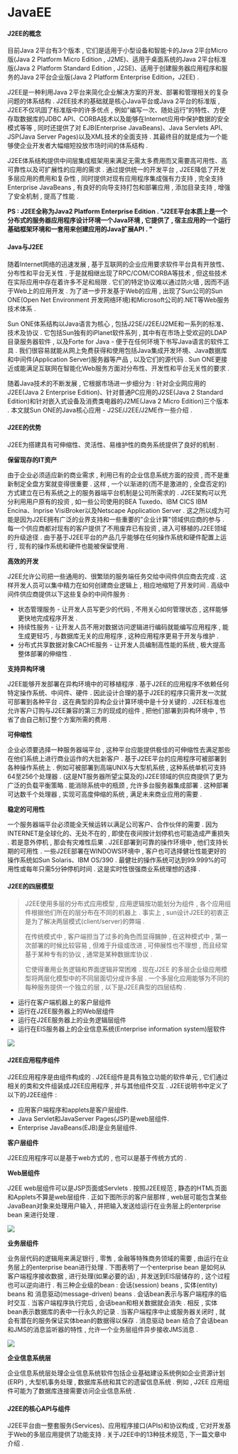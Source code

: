 # JavaEE

#### J2EE的概念

目前Java 2平台有3个版本 , 它们是适用于小型设备和智能卡的Java 2平台Micro版\(Java 2 Platform Micro Edition , J2ME\)、适用于桌面系统的Java 2平台标准版\(Java 2 Platform Standard Edition , J2SE\)、适用于创建服务器应用程序和服务的Java 2平台企业版\(Java 2 Platform Enterprise Edition，J2EE\) .

J2EE是一种利用Java 2平台来简化企业解决方案的开发、部署和管理相关的复杂问题的体系结构 . J2EE技术的基础就是核心Java平台或Java 2平台的标准版 , J2EE不仅巩固了标准版中的许多优点 , 例如”编写一次、随处运行”的特性、方便存取数据库的JDBC API、CORBA技术以及能够在Internet应用中保护数据的安全模式等等 , 同时还提供了对 EJB\(Enterprise JavaBeans\)、Java Servlets API、JSP\(Java Server Pages\)以及XML技术的全面支持 . 其最终目的就是成为一个能够使企业开发者大幅缩短投放市场时间的体系结构 .

J2EE体系结构提供中间层集成框架用来满足无需太多费用而又需要高可用性、高可靠性以及可扩展性的应用的需求 . 通过提供统一的开发平台 , J2EE降低了开发多层应用的费用和复杂性 , 同时提供对现有应用程序集成强有力支持 , 完全支持Enterprise JavaBeans , 有良好的向导支持打包和部署应用 , 添加目录支持 , 增强了安全机制 , 提高了性能 .

**PS : J2EE全称为Java2 Platform Enterprise Edition . "J2EE平台本质上是一个分布式的服务器应用程序设计环境一个Java环境 , 它提供了 , 宿主应用的一个运行基础框架环境和一套用来创建应用的Java扩展API . "**

#### Java与J2EE

随着Internet网络的迅速发展 , 基于互联网的企业应用要求软件平台具有开放性、分布性和平台无关性 . 于是就相继出现了RPC/COM/CORBA等技术 , 但这些技术在实际应用中存在着许多不足和局限 . 它们的特定协议难以通过防火墙 , 因而不适于Web上的应用开发 . 为了进一步开发基于Web的应用 , 出现了Sun公司的Sun ONE\(Open Net Environment 开发网络环境\)和Microsoft公司的.NET等Web服务技术体系 .

Sun ONE体系结构以Java语言为核心 , 包括J2SE/J2EE/J2ME和一系列的标准、技术及协议 . 它包括Sun独有的iPlanet软件系列 , 其中有在市场上受欢迎的LDAP目录服务器软件 , 以及Forte for Java - 便于在任何环境下书写Java语言的软件工具 . 我们很容易就能从网上免费获得和使用包括Java集成开发环境、Java数据库和中间件\(Application Server\)服务器等产品 , 以及它们的源代码 . Sun ONE更接近或能满足互联网在智能化Web服务方面对分布性、开发性和平台无关性的要求 .

随着Java技术的不断发展 , 它根据市场进一步细分为 : 针对企业网应用的J2EE\(Java 2 Enterprise Edition\)、针对普通PC应用的J2SE\(Java 2 Standard Edition\)和针对嵌入式设备及消费类电器的J2ME\(Java 2 Micro Edition\)三个版本 . 本文就Sun ONE的Java核心应用 - J2SE/J2EE/J2ME作一些介绍 .

#### J2EE的优势

J2EE为搭建具有可伸缩性、灵活性、易维护性的商务系统提供了良好的机制 .

**保留现存的IT资产**

由于企业必须适应新的商业需求 , 利用已有的企业信息系统方面的投资 , 而不是重新制定全盘方案就变得很重要 . 这样 , 一个以渐进的\(而不是激进的 , 全盘否定的\)方式建立在已有系统之上的服务器端平台机制是公司所需求的 . J2EE架构可以充分利用用户原有的投资 , 如一些公司使用的BEA Tuxedo、IBM CICS IBM Encina、Inprise VisiBroker以及Netscape Application Server . 这之所以成为可能是因为J2EE拥有广泛的业界支持和一些重要的"企业计算"领域供应商的参与 . 每一个供应商都对现有的客户提供了不用废弃已有投资 , 进入可移植的J2EE领域的升级途径 . 由于基于J2EE平台的产品几乎能够在任何操作系统和硬件配置上运行 , 现有的操作系统和硬件也能被保留使用 .

**高效的开发**

J2EE允许公司把一些通用的、很繁琐的服务端任务交给中间件供应商去完成 . 这样开发人员可以集中精力在如何创建商业逻辑上 , 相应地缩短了开发时间 . 高级中间件供应商提供以下这些复杂的中间件服务 :

* 状态管理服务 - 让开发人员写更少的代码 , 不用关心如何管理状态 , 这样能够更快地完成程序开发 . 
* 持续性服务 - 让开发人员不用对数据访问逻辑进行编码就能编写应用程序 , 能生成更轻巧 , 与数据库无关的应用程序 , 这种应用程序更易于开发与维护 . 
* 分布式共享数据对象CACHE服务 - 让开发人员编制高性能的系统 , 极大提高整体部署的伸缩性 . 

**支持异构环境**

J2EE能够开发部署在异构环境中的可移植程序 . 基于J2EE的应用程序不依赖任何特定操作系统、中间件、硬件 . 因此设计合理的基于J2EE的程序只需开发一次就可部署到各种平台 . 这在典型的异构企业计算环境中是十分关键的 . J2EE标准也允许客户订购与J2EE兼容的第三方的现成的组件 , 把他们部署到异构环境中 , 节省了由自己制订整个方案所需的费用 .

**可伸缩性**

企业必须要选择一种服务器端平台 , 这种平台应能提供极佳的可伸缩性去满足那些在他们系统上进行商业运作的大批新客户 . 基于J2EE平台的应用程序可被部署到各种操作系统上 . 例如可被部署到高端UNIX与大型机系统 , 这种系统单机可支持64至256个处理器 . \(这是NT服务器所望尘莫及的\)J2EE领域的供应商提供了更为广泛的负载平衡策略 . 能消除系统中的瓶颈 , 允许多台服务器集成部署 . 这种部署可达数千个处理器 , 实现可高度伸缩的系统 , 满足未来商业应用的需要 .

**稳定的可用性**

一个服务器端平台必须能全天候运转以满足公司客户、合作伙伴的需要 . 因为INTERNET是全球化的、无处不在的 , 即使在夜间按计划停机也可能造成严重损失 . 若是意外停机 , 那会有灾难性后果 . J2EE部署到可靠的操作环境中 , 他们支持长期的可用性 . 一些J2EE部署在WINDOWS环境中 , 客户也可选择健壮性能更好的操作系统如Sun Solaris、IBM OS/390 . 最健壮的操作系统可达到99.999%的可用性或每年只需5分钟停机时间 . 这是实时性很强商业系统理想的选择 .

#### J2EE的四层模型

> J2EE使用多层的分布式应用模型 , 应用逻辑按功能划分为组件 , 各个应用组件根据他们所在的层分布在不同的机器上 . 事实上 , sun设计J2EE的初衷正是为了解决两层模式\(client/server\)的弊端 .
>
> 在传统模式中 , 客户端担当了过多的角色而显得臃肿 , 在这种模式中 , 第一次部署的时候比较容易 , 但难于升级或改进 , 可伸展性也不理想 , 而且经常基于某种专有的协议 , 通常是某种数据库协议 .
>
> 它使得重用业务逻辑和界面逻辑非常困难 . 现在J2EE 的多层企业级应用模型将两层化模型中的不同层面切分成许多层 . 一个多层化应用能够为不同的每种服务提供一个独立的层 , 以下是J2EE典型的四层结构 .

* 运行在客户端机器上的客户层组件
* 运行在J2EE服务器上的Web层组件
* 运行在J2EE服务器上的业务逻辑层组件
* 运行在EIS服务器上的企业信息系统\(Enterprise information system\)层软件

![](/assets/sicengmoxing.png)

#### J2EE应用程序组件

J2EE应用程序是由组件构成的 . J2EE组件是具有独立功能的软件单元 , 它们通过相关的类和文件组装成J2EE应用程序 , 并与其他组件交互 . J2EE说明书中定义了以下的J2EE组件 :

* 应用客户端程序和applets是客户层组件.
* Java Servlet和JavaServer Pages\(JSP\)是web层组件.
* Enterprise JavaBeans\(EJB\)是业务层组件.

**客户层组件**

J2EE应用程序可以是基于web方式的 , 也可以是基于传统方式的 .

**Web层组件**

J2EE web层组件可以是JSP页面或Servlets . 按照J2EE规范 , 静态的HTML页面和Applets不算是web层组件 . 正如下图所示的客户层那样 , web层可能包含某些JavaBean对象来处理用户输入 , 并把输入发送给运行在业务层上的enterprise bean 来进行处理 .

![](/assets/webceng.png)

**业务层组件**

业务层代码的逻辑用来满足银行 , 零售 , 金融等特殊商务领域的需要 , 由运行在业务层上的enterprise bean进行处理 . 下图表明了一个enterprise bean 是如何从客户端程序接收数据 , 进行处理\(如果必要的话\) , 并发送到EIS层储存的 , 这个过程也可以逆向进行 . 有三种企业级的bean : 会话\(session\) beans , 实体\(entity\) beans 和 消息驱动\(message-driven\) beans . 会话bean表示与客户端程序的临时交互 . 当客户端程序执行完后 , 会话bean和相关数据就会消失 . 相反 , 实体bean表示数据库的表中一行永久的记录 . 当客户端程序中止或服务器关闭时 , 就会有潜在的服务保证实体bean的数据得以保存 . 消息驱动 bean 结合了会话bean和JMS的消息监听器的特性 , 允许一个业务层组件异步接收JMS消息 .

![](/assets/yewuceng.png)

**企业信息系统层**

企业信息系统层处理企业信息系统软件包括企业基础建设系统例如企业资源计划\(ERP\) , 大型机事务处理 , 数据库系统和其它的遗留信息系统 . 例如 , J2EE 应用组件可能为了数据库连接需要访问企业信息系统 . 

#### J2EE的核心API与组件

J2EE平台由一整套服务\(Services\)、应用程序接口\(APIs\)和协议构成 , 它对开发基于Web的多层应用提供了功能支持 . 关于J2EE中的13种技术规范 , 下一篇文章中介绍 . 

